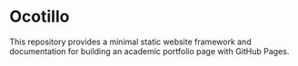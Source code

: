 # Ocotillo
This repository provides a minimal static website framework and documentation for building an academic portfolio page with GitHub Pages.